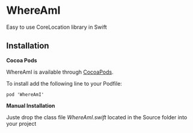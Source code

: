 # WhereAmI
Easy to use CoreLocation library in Swift


## Installation

**Cocoa Pods**

WhereAmI is available through [CocoaPods](http://cocoapods.org).

To install add the following line to your Podfile:

    pod 'WhereAmI'

**Manual Installation**

Juste drop the class file *WhereAmI.swift* located in the Source folder into your project